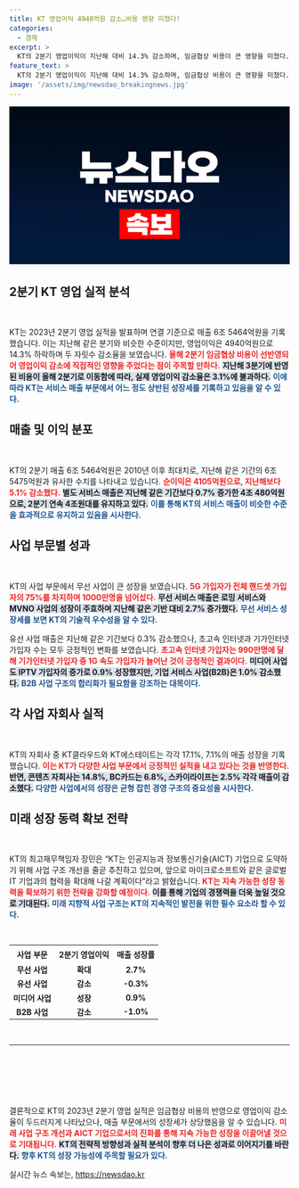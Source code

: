 ```yaml
---
title: KT 영업이익 4940억원 감소…비용 영향 미쳤다!
categories:
  - 경제
excerpt: >
  KT의 2분기 영업이익이 지난해 대비 14.3% 감소하며, 임금협상 비용이 큰 영향을 미쳤다. 그러나 별도 서비스 매출은 4조원을 유지하며 무선 서비스 매출은 2.7% 증가했다. KT는 지속 가능한 성장 동력을 확보하기 위해 B2B 사업의 구조적 합리화를 계획 중이다.
feature_text: >
  KT의 2분기 영업이익이 지난해 대비 14.3% 감소하며, 임금협상 비용이 큰 영향을 미쳤다. 그러나 별도 서비스 매출은 4조원을 유지하며 무선 서비스 매출은 2.7% 증가했다. KT는 지속 가능한 성장 동력을 확보하기 위해 B2B 사업의 구조적 합리화를 계획 중이다.
image: '/assets/img/newsdao_breakingnews.jpg'
---
```


<p><img src="/assets/img/newsdao_breakingnews.jpg" alt="ranknews 속보" /></p>

<h2 data-ke-size="size26">2분기 KT 영업 실적 분석</h2>

<p data-ke-size="size16">&nbsp;</p>

<p>KT는 2023년 2분기 영업 실적을 발표하며 연결 기준으로 매출 6조 5464억원을 기록했습니다. 이는 지난해 같은 분기와 비슷한 수준이지만, 영업이익은 4940억원으로 14.3% 하락하며 두 자릿수 감소율을 보였습니다. <b><span style="color: #ee2323;">올해 2분기 임금협상 비용이 선반영되어 영업이익 감소에 직접적인 영향을 주었다는 점이 주목할 만하다.</span></b> <b><span style="background-color: #21538527;">지난해 3분기에 반영된 비용이 올해 2분기로 이동함에 따라, 실제 영업이익 감소율은 3.1%에 불과하다.</span></b> <b><span style="color: #1a5490;">이에 따라 KT는 서비스 매출 부문에서 어느 정도 상반된 성장세를 기록하고 있음을 알 수 있다.</span></b></p>

<h2 data-ke-size="size26">매출 및 이익 분포</h2>

<p data-ke-size="size16">&nbsp;</p>

<p>KT의 2분기 매출 6조 5464억원은 2010년 이후 최대치로, 지난해 같은 기간의 6조 5475억원과 유사한 수치를 나타내고 있습니다. <b><span style="color: #ee2323;">순이익은 4105억원으로, 지난해보다 5.1% 감소했다.</span></b> <b><span style="background-color: #21538527;">별도 서비스 매출은 지난해 같은 기간보다 0.7% 증가한 4조 480억원으로, 2분기 연속 4조원대를 유지하고 있다.</span></b> <b><span style="color: #1a5490;">이를 통해 KT의 서비스 매출이 비슷한 수준을 효과적으로 유지하고 있음을 시사한다.</span></b></p>

<h2 data-ke-size="size26">사업 부문별 성과</h2>

<p data-ke-size="size16">&nbsp;</p>

<p>KT의 사업 부문에서 무선 사업이 큰 성장을 보였습니다. <b><span style="color: #ee2323;">5G 가입자가 전체 핸드셋 가입자의 75%를 차지하며 1000만명을 넘어섰다.</span></b> <b><span style="background-color: #21538527;">무선 서비스 매출은 로밍 서비스와 MVNO 사업의 성장이 주효하며 지난해 같은 기반 대비 2.7% 증가했다.</span></b> <b><span style="color: #1a5490;">무선 서비스 성장세를 보면 KT의 기술적 우수성을 알 수 있다.</span></b></p>

<p>유선 사업 매출은 지난해 같은 기간보다 0.3% 감소했으나, 초고속 인터넷과 기가인터넷 가입자 수는 모두 긍정적인 변화를 보였습니다. <b><span style="color: #ee2323;">초고속 인터넷 가입자는 990만명에 달해 기가인터넷 가입자 중 1G 속도 가입자가 늘어난 것이 긍정적인 결과이다.</span></b> <b><span style="background-color: #21538527;">미디어 사업도 IPTV 가입자의 증가로 0.9% 성장했지만, 기업 서비스 사업(B2B)은 1.0% 감소했다.</span></b> <b><span style="color: #1a5490;">B2B 사업 구조의 합리화가 필요함을 강조하는 대목이다.</span></b></p>

<h2 data-ke-size="size26">각 사업 자회사 실적</h2>

<p data-ke-size="size16">&nbsp;</p>

<p>KT의 자회사 중 KT클라우드와 KT에스테이트는 각각 17.1%, 7.1%의 매출 성장을 기록했습니다. <b><span style="color: #ee2323;">이는 KT가 다양한 사업 부문에서 긍정적인 실적을 내고 있다는 것을 반영한다.</span></b> <b><span style="background-color: #21538527;">반면, 콘텐츠 자회사는 14.8%, BC카드는 6.8%, 스카이라이프는 2.5% 각각 매출이 감소했다.</span></b> <b><span style="color: #1a5490;">다양한 사업에서의 성장은 균형 잡힌 경영 구조의 중요성을 시사한다.</span></b></p>

<h2 data-ke-size="size26">미래 성장 동력 확보 전략</h2>

<p data-ke-size="size16">&nbsp;</p>

<p>KT의 최고재무책임자 장민은 “KT는 인공지능과 정보통신기술(AICT) 기업으로 도약하기 위해 사업 구조 개선을 줄곧 추진하고 있으며, 앞으로 마이크로소프트와 같은 글로벌 IT 기업과의 협력을 확대해 나갈 계획이다”라고 밝혔습니다. <b><span style="color: #ee2323;">KT는 지속 가능한 성장 동력을 확보하기 위한 전략을 강화할 예정이다.</span></b> <b><span style="background-color: #21538527;">이를 통해 기업의 경쟁력을 더욱 높일 것으로 기대된다.</span></b> <b><span style="color: #1a5490;">미래 지향적 사업 구조는 KT의 지속적인 발전을 위한 필수 요소라 할 수 있다.</span></b></p>

<p data-ke-size="size16">&nbsp;</p> 

<table style="width: 100%; border-collapse: collapse;">
  <tr>
    <th style="text-align: center; height: 24px;"><b>사업 부문</b></th>
    <th style="text-align: center; height: 24px;"><b>2분기 영업이익</b></th>
    <th style="text-align: center; height: 24px;"><b>매출 성장률</b></th>
  </tr>
  <tr>
    <td style="text-align: center; height: 17px;"><b>무선 사업</b></td>
    <td style="text-align: center; height: 17px;"><b>확대</b></td>
    <td style="text-align: center; height: 17px;"><b>2.7%</b></td>
  </tr>
  <tr>
    <td style="text-align: center; height: 17px;"><b>유선 사업</b></td>
    <td style="text-align: center; height: 17px;"><b>감소</b></td>
    <td style="text-align: center; height: 17px;"><b>-0.3%</b></td>
  </tr>
  <tr>
    <td style="text-align: center; height: 17px;"><b>미디어 사업</b></td>
    <td style="text-align: center; height: 17px;"><b>성장</b></td>
    <td style="text-align: center; height: 17px;"><b>0.9%</b></td>
  </tr>
  <tr>
    <td style="text-align: center; height: 17px;"><b>B2B 사업</b></td>
    <td style="text-align: center; height: 17px;"><b>감소</b></td>
    <td style="text-align: center; height: 17px;"><b>-1.0%</b></td>
  </tr>
</table>

<p data-ke-size="size16">&nbsp;</p> 

<hr /> 

<p data-ke-size="size16">&nbsp;</p> 

<p data-ke-size="size16">&nbsp;</p> 

<p data-ke-size="size16">&nbsp;</p> 

<p>결론적으로 KT의 2023년 2분기 영업 실적은 임금협상 비용의 반영으로 영업이익 감소율이 두드러지게 나타났으나, 매출 부문에서의 성장세가 상당했음을 알 수 있습니다. <b><span style="color: #ee2323;">미래 사업 구조 개선과 AICT 기업으로서의 진화를 통해 지속 가능한 성장을 이끌어낼 것으로 기대됩니다.</span></b> <b><span style="background-color: #21538527;">KT의 전략적 방향성과 실적 분석이 향후 더 나은 성과로 이어지기를 바란다.</span></b> <b><span style="color: #1a5490;">향후 KT의 성장 가능성에 주목할 필요가 있다.</span></b></p>
실시간 뉴스 속보는, <a href="https://newsdao.kr" rel="dofollow">https://newsdao.kr</a>


